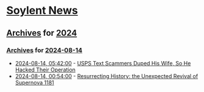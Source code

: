 # [Soylent News](../../../README.md)

## [Archives](../../index.md) for [2024](../index.md)

### [Archives](../../index.md) for [2024-08-14](index.md)

* [2024-08-14, 05:42:00](https://soylentnews.org/article.pl?sid=24/08/13/0256226&from=rss) - [USPS Text Scammers Duped His Wife, So He Hacked Their Operation](https://soylentnews.org/article.pl?sid=24/08/13/0256226&from=rss)
* [2024-08-14, 00:54:00](https://soylentnews.org/article.pl?sid=24/08/13/0242214&from=rss) - [Resurrecting History: the Unexpected Revival of Supernova 1181](https://soylentnews.org/article.pl?sid=24/08/13/0242214&from=rss)
